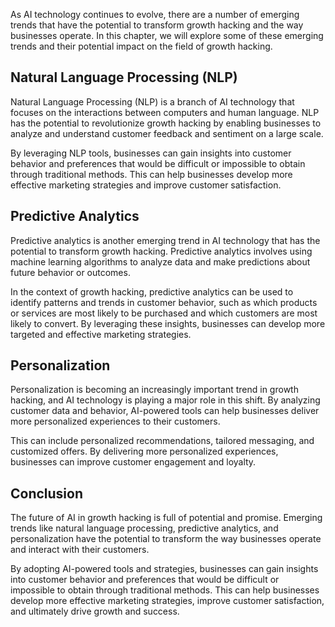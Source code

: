 
As AI technology continues to evolve, there are a number of emerging trends that have the potential to transform growth hacking and the way businesses operate. In this chapter, we will explore some of these emerging trends and their potential impact on the field of growth hacking.

Natural Language Processing (NLP)
---------------------------------

Natural Language Processing (NLP) is a branch of AI technology that focuses on the interactions between computers and human language. NLP has the potential to revolutionize growth hacking by enabling businesses to analyze and understand customer feedback and sentiment on a large scale.

By leveraging NLP tools, businesses can gain insights into customer behavior and preferences that would be difficult or impossible to obtain through traditional methods. This can help businesses develop more effective marketing strategies and improve customer satisfaction.

Predictive Analytics
--------------------

Predictive analytics is another emerging trend in AI technology that has the potential to transform growth hacking. Predictive analytics involves using machine learning algorithms to analyze data and make predictions about future behavior or outcomes.

In the context of growth hacking, predictive analytics can be used to identify patterns and trends in customer behavior, such as which products or services are most likely to be purchased and which customers are most likely to convert. By leveraging these insights, businesses can develop more targeted and effective marketing strategies.

Personalization
---------------

Personalization is becoming an increasingly important trend in growth hacking, and AI technology is playing a major role in this shift. By analyzing customer data and behavior, AI-powered tools can help businesses deliver more personalized experiences to their customers.

This can include personalized recommendations, tailored messaging, and customized offers. By delivering more personalized experiences, businesses can improve customer engagement and loyalty.

Conclusion
----------

The future of AI in growth hacking is full of potential and promise. Emerging trends like natural language processing, predictive analytics, and personalization have the potential to transform the way businesses operate and interact with their customers.

By adopting AI-powered tools and strategies, businesses can gain insights into customer behavior and preferences that would be difficult or impossible to obtain through traditional methods. This can help businesses develop more effective marketing strategies, improve customer satisfaction, and ultimately drive growth and success.
